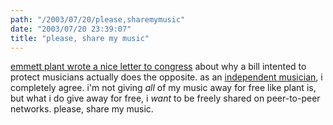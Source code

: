 ```yaml
---
path: "/2003/07/20/please,sharemymusic" 
date: "2003/07/20 23:39:07" 
title: "please, share my music" 
---
```

<a href="http://funkbunny.com/datatype/archives/000049.html">emmett plant wrote a nice letter to congress</a> about why a bill intented to protect musicians actually does the opposite. as an <a href="http://music.randomchaos.com/">independent musician</a>, i completely agree. i'm not giving *all* of my music away for free like plant is, but what i do give away for free, i *want* to be freely shared on peer-to-peer networks. please, share my music.